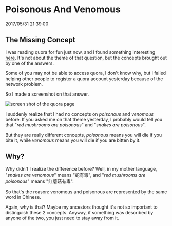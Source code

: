 # Poisonous And Venomous
2017/05/31 21:39:00


## The Missing Concept

I was reading quora for fun just now, and I found something interesting [here][quorapage]. It's not about the theme of that question, but the concepts brought out by one of the answers.

Some of you may not be able to access quora, I don't know why, but I failed helping other people to register a quora account yesterday because of the network problem.

So I made a screenshot on that answer.

![screen shot of the quora page](/img/PoisonousAndVenomous.jpeg)

I suddenly realize that I had no concepts on *poisonous* and *venomous* before. If you asked me on that theme yesterday, I probably would tell you that "*red mushrooms are poisonous*" and "*snakes are poisonous*".

But they are really different concepts, *poisonous* means you will die if you bite it, while *venomous* means you will die if you are bitten by it.


## Why?

Why didn't I realize the difference before? Well, in my mother language, "*snakes are venomous*" means "蛇有毒", and "*red mushrooms are poisonous*" means "红蘑菇有毒".

So that's the reason: venomous and poisonous are represented by the same word in Chinese.

Again, why is that? Maybe my ancestors thought it's not so important to distinguish these 2 concepts. Anyway, if something was described by anyone of the two, you just need to stay away from it.


[quorapage]: https://www.quora.com/If-a-venomous-snake-can-no-longer-bite-and-is-dead-wouldnt-its-venom-still-be-lethal-to-anyone-who-eats-its-head-where-the-venom-sacs-are-located
